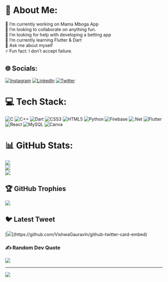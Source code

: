 # 💫 About Me:
🔭 I’m currently working on Mama Mboga App<br>👯 I’m looking to collaborate on anything fun.<br>🤝 I’m looking for help with developing a betting app<br>🌱 I’m currently learning Flutter & Dart<br>💬 Ask me about myself<br>⚡ Fun fact: I don't accept failure.


## 🌐 Socials:
[![Instagram](https://img.shields.io/badge/Instagram-%23E4405F.svg?logo=Instagram&logoColor=white)](https://instagram.com/This_is_muterian) [![LinkedIn](https://img.shields.io/badge/LinkedIn-%230077B5.svg?logo=linkedin&logoColor=white)](https://linkedin.com/in/kelvin-muterians) [![Twitter](https://img.shields.io/badge/Twitter-%231DA1F2.svg?logo=Twitter&logoColor=white)](https://twitter.com/Muterian_) 

# 💻 Tech Stack:
![C](https://img.shields.io/badge/c-%2300599C.svg?style=for-the-badge&logo=c&logoColor=white) ![C++](https://img.shields.io/badge/c++-%2300599C.svg?style=for-the-badge&logo=c%2B%2B&logoColor=white) ![Dart](https://img.shields.io/badge/dart-%230175C2.svg?style=for-the-badge&logo=dart&logoColor=white) ![CSS3](https://img.shields.io/badge/css3-%231572B6.svg?style=for-the-badge&logo=css3&logoColor=white) ![HTML5](https://img.shields.io/badge/html5-%23E34F26.svg?style=for-the-badge&logo=html5&logoColor=white) ![Python](https://img.shields.io/badge/python-3670A0?style=for-the-badge&logo=python&logoColor=ffdd54) ![Firebase](https://img.shields.io/badge/firebase-%23039BE5.svg?style=for-the-badge&logo=firebase) ![.Net](https://img.shields.io/badge/.NET-5C2D91?style=for-the-badge&logo=.net&logoColor=white) ![Flutter](https://img.shields.io/badge/Flutter-%2302569B.svg?style=for-the-badge&logo=Flutter&logoColor=white) ![React](https://img.shields.io/badge/react-%2320232a.svg?style=for-the-badge&logo=react&logoColor=%2361DAFB) ![MySQL](https://img.shields.io/badge/mysql-%2300f.svg?style=for-the-badge&logo=mysql&logoColor=white) ![Canva](https://img.shields.io/badge/Canva-%2300C4CC.svg?style=for-the-badge&logo=Canva&logoColor=white)
# 📊 GitHub Stats:
![](https://github-readme-stats.vercel.app/api?username=Kellymuterian&theme=dark&hide_border=false&include_all_commits=true&count_private=true)<br/>
![](https://github-readme-streak-stats.herokuapp.com/?user=Kellymuterian&theme=dark&hide_border=false)<br/>
![](https://github-readme-stats.vercel.app/api/top-langs/?username=Kellymuterian&theme=dark&hide_border=false&include_all_commits=true&count_private=true&layout=compact)

## 🏆 GitHub Trophies
![](https://github-profile-trophy.vercel.app/?username=Kellymuterian&theme=dracula&no-frame=true&no-bg=false&margin-w=4)

## 🐦 Latest Tweet
[![](https://gtce.itsvg.in/api?username=Muterian_)](https://github.com/VishwaGauravIn/github-twitter-card-embed)

### ✍️ Random Dev Quote
![](https://quotes-github-readme.vercel.app/api?type=vetical&theme=radical)

---
[![](https://visitcount.itsvg.in/api?id=Kellymuterian&icon=6&color=0)](https://visitcount.itsvg.in)

<!-- Proudly created with GPRM ( https://gprm.itsvg.in ) -->
